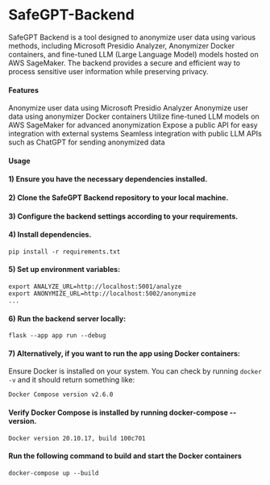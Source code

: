 # SafeGPT-Backend


SafeGPT Backend is a tool designed to anonymize user data using various methods, including Microsoft Presidio Analyzer, Anonymizer Docker containers, and fine-tuned LLM (Large Language Model) models hosted on AWS SageMaker. The backend provides a secure and efficient way to process sensitive user information while preserving privacy.


#### Features

Anonymize user data using Microsoft Presidio Analyzer
Anonymize user data using anonymizer Docker containers
Utilize fine-tuned LLM models on AWS SageMaker for advanced anonymization
Expose a public API for easy integration with external systems
Seamless integration with public LLM APIs such as ChatGPT for sending anonymized data


#### Usage
#### 1) Ensure you have the necessary dependencies installed.
#### 2) Clone the SafeGPT Backend repository to your local machine.
#### 3) Configure the backend settings according to your requirements.
#### 4) Install dependencies.
```
pip install -r requirements.txt
```
#### 5) Set up environment variables:
```
export ANALYZE_URL=http://localhost:5001/analyze
export ANONYMIZE_URL=http://localhost:5002/anonymize
...
```

#### 6) Run the backend server locally:
```
flask --app app run --debug
```

#### 7) Alternatively, if you want to run the app using Docker containers:
Ensure Docker is installed on your system. You can check by running `docker -v` and it should return something like:
```
Docker Compose version v2.6.0
```
####      Verify Docker Compose is installed by running docker-compose --version.
```
Docker version 20.10.17, build 100c701
```
####      Run the following command to build and start the Docker containers
```
docker-compose up --build
```
